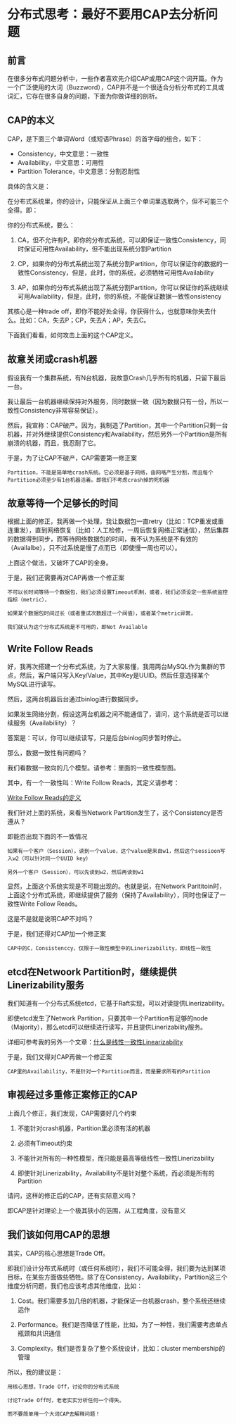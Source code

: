 # 分布式思考：最好不要用CAP去分析问题

## 前言

在很多分布式问题分析中，一些作者喜欢先介绍CAP或用CAP这个词开篇。作为一个广泛使用的大词（Buzzword），CAP并不是一个很适合分析分布式的工具或词汇，它存在很多自身的问题，下面为你做详细的剖析。

## CAP的本义

CAP，是下面三个单词Word（或短语Phrase）的首字母的组合，如下：

* Consistency，中文意思：一致性
* Availability，中文意思：可用性
* Partition Tolerance，中文意思：分割忍耐性

具体的含义是：

在分布式系统里，你的设计，只能保证从上面三个单词里选取两个，但不可能三个全得。即：

你的分布式系统，要么：

1. CA，但不允许有P。即你的分布式系统，可以即保证一致性Consistency，同时保证可用性Availability，但不能出现系统分割Partition

2. CP，如果你的分布式系统出现了系统分割Partition，你可以保证你的数据的一致性Consistency，但是，此时，你的系统，必须牺牲可用性Availability

3. AP，如果你的分布式系统出现了系统分割Partition，你可以保证你的系统继续可用Availability，但是，此时，你的系统，不能保证数据一致性onsistency

其核心是一种trade off，即你不能好处全得，你获得什么，也就意味你失去什么。比如：CA，失去P；CP，失去A；AP，失去C。

下面我们看看，如何攻击上面的这个CAP定义。

## 故意关闭或crash机器

假设我有一个集群系统，有N台机器，我故意Crash几乎所有的机器，只留下最后一台。

我让最后一台机器继续保持对外服务，同时数据一致（因为数据只有一份，所以一致性Consistency非常容易保证）。

然后，我宣称：CAP破产。因为，我制造了Partition，其中一个Partition只剩一台机器，并对外继续提供Consistency和Availability，然后另外一个Partition是所有崩溃的机器，而且，我忍耐了它。

于是，为了让CAP不破产，CAP需要第一修正案

```
Partition，不能是简单地crash系统。它必须是基于网络，由网咯产生分割，而且每个Partition必须至少有1台机器活着。即我们不考虑crash掉的死机器
```

## 故意等待一个足够长的时间

根据上面的修正，我再做一个处理，我让数据包一直retry（比如：TCP重发或重连重发），直到网络恢复（比如：人工检修，一周后恢复网络正常通信），然后集群的数据得到同步，而等待网络数据包的时间，我不认为系统是不有效的（Availalbe），只不过系统是慢了点而已（即使慢一周也可以）。

上面这个做法，又破坏了CAP的金身。

于是，我们还需要再对CAP再做一个修正案

```
不可以长时间等待一个数据包，我们必须设置Timeout机制，或者，我们必须设定一些系统监控指标（metric），

如果某个数据包时间过长（或者重试次数超过一个阀值），或者某个metric异常，

我们就认为这个分布式系统是不可用的，即Not Available
```

## Write Follow Reads

好，我再次搭建一个分布式系统，为了大家易懂，我用两台MySQL作为集群的节点，然后，客户端只写入Key/Value，其中Key是UUID。然后任意选择某个MySQL进行读写。

然后，这两台机器后台通过binlog进行数据同步。

如果发生网络分割，假设这两台机器之间不能通信了，请问，这个系统是否可以继续服务（Availabiliity）？

答案是：可以，你可以继续读写，只是后台binlog同步暂时停止。

那么，数据一致性有问题吗？

我们看数据一致向的几个模型。请参考：里面的一致性模型图。

其中，有一个一致性叫：Write Follow Reads，其定义请参考：

[Write Follow Reads的定义](http://jepsen.io/consistency/models/writes-follow-reads)

我们针对上面的系统，来看当Network Partition发生了，这个Consistency是否遵从？

即能否出现下面的不一致情况

```
如果有一个客户（Session），读到一个value，这个value是来自w1，然后这个sessioon写入w2（可以针对同一个UUID key）

另外一个客户（Session），可以先读到w2，然后再读到w1
```

显然，上面这个系统实现是不可能出现的。也就是说，在Network Parititoin时，上面这个分布式系统，即继续提供了服务（保持了Availability），同时也保证了一致性Write Follow Reads。

这是不是就是说明CAP不对吗？

于是，我们还得对CAP加一个修正案

```
CAP中的C，Consistenccy，仅限于一致性模型中的Linerizability，即线性一致性
```

## etcd在Netwoork Partition时，继续提供Linerizability服务

我们知道有一个分布式系统etcd，它基于Raft实现，可以对读提供Linerizability。

即使etcd发生了Network Partition，只要其中一个Partition有足够的node（Majority），那么etcd可以继续进行读写，并且提供Linerizability服务。

详细可参考我的另外一个文章：[什么是线性一致性Linearizability](https://zhuanlan.zhihu.com/p/410217203)

于是，我们又得对CAP再做一个修正案

```
CAP里的Availability，不是针对一个Partition而言，而是要求所有的Partition
```

## 审视经过多重修正案修正的CAP

上面几个修正，我们发现，CAP需要好几个约束

1. 不能针对crash机器，Partition里必须有活的机器

2. 必须有Timeout约束

3. 不能针对所有的一种性模型，而只能是最高等级线性一致性Linerizability

4. 即使针对Linerizability，Availability不是针对整个系统，而必须是所有的Partition

请问，这样的修正后的CAP，还有实际意义吗？

即CAP是针对理论上一个极其狭小的范围，从工程角度，没有意义

## 我们该如何用CAP的思想

其实，CAP的核心思想是Trade Off。

即我们设计分布式系统时（或任何系统时），我们不可能全得，我们要为达到某项目标，在某些方面做些牺牲。除了在Consistency，Availability，Partition这三个维度分析问题，我们也应该考虑其他维度，比如：

1. Cost。我们需要多加几倍的机器，才能保证一台机器crash，整个系统还继续运作

2. Performance。我们是否降低了性能，比如，为了一种性，我们需要考虑单点瓶颈和共识通信

3. Complexity。我们是否复杂了整个系统设计，比如：cluster membership的管理

所以，我的建议是：

```
用核心思想，Trade Off，讨论你的分布式系统

讨论Trade Off时，老老实实分析任何一个得失。

而不要简单用一个大词CAP去解释问题！
```
